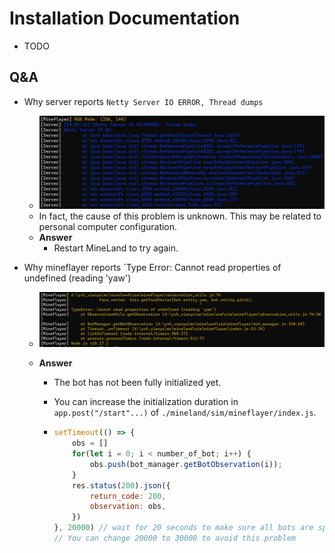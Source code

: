 # Installation Documentation

* TODO

## Q&A

* Why server reports `Netty Server IO ERROR, Thread dumps`

  * ![qa1](./pics/qa1.png)
  * In fact, the cause of this problem is unknown. This may be related to personal computer configuration.
  * **Answer**
    * Restart MineLand to try again.

* Why mineflayer reports `Type Error: Cannot read properties of undefined (reading 'yaw')

  * ![qa2](./pics/qa2.png)

  * **Answer**

    * The bot has not been fully initialized yet.

    * You can increase the initialization duration in `app.post("/start"...)` of `./mineland/sim/mineflayer/index.js`.

    * ```javascript
      setTimeout(() => {
          obs = []
          for(let i = 0; i < number_of_bot; i++) {
              obs.push(bot_manager.getBotObservation(i));
          }
          res.status(200).json({
              return_code: 200,
              observation: obs,
          })
      }, 20000) // wait for 20 seconds to make sure all bots are spawned
      // You can change 20000 to 30000 to avoid this problem
      ```